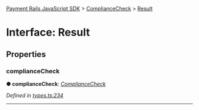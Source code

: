[Payment Rails JavaScript SDK](../README.md) > [ComplianceCheck](../modules/compliancecheck.md) > [Result](../interfaces/compliancecheck.result.md)



# Interface: Result


## Properties
<a id="compliancecheck"></a>

###  complianceCheck

**●  complianceCheck**:  *[ComplianceCheck](compliancecheck.compliancecheck-1.md)* 

*Defined in [types.ts:234](https://github.com/PaymentRails/javascript-sdk/blob/d7f3cdf/lib/types.ts#L234)*





___


